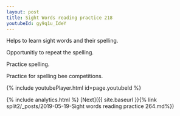 ```yaml
---
layout: post
title: Sight Words reading practice 218
youtubeId: gy9q1u_IdeY
---
```

 
 
Helps to learn sight words and their spelling.

Opportunitiy to repeat the spelling. 

Practice spelling. 
 
Practice for spelling bee competitions. 
 
{% include youtubePlayer.html id=page.youtubeId %}
 
 
{% include analytics.html %} 
[Next]({{ site.baseurl }}{% link  split2/_posts/2019-05-19-Sight words reading practice 264.md%})
 
